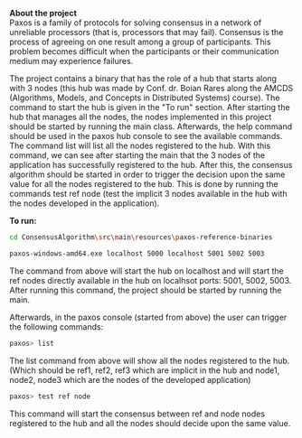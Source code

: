 **About the project**  
Paxos is a family of protocols for solving consensus in a network of unreliable processors 
(that is, processors that may fail). Consensus is the process of agreeing on one result among 
a group of participants. This problem becomes difficult when the participants or their communication 
medium may experience failures.

The project contains a binary that has the role of a hub that starts along with 3 nodes (this hub was 
made by Conf. dr. Boian Rares along the AMCDS (Algorithms, Models, and Concepts in Distributed Systems) 
course). The command to start the hub is given in the "To run" section. After starting the hub that manages 
all the nodes, the nodes implemented in this project should be started by running the main class. Afterwards,
the help command should be used in the paxos hub console to see the available commands. The command list
will list all the nodes registered to the hub. With this command, we can see after starting the main that
the 3 nodes of the application has successfully registered to the hub. After this, the consensus algorithm
should be started in order to trigger the decision upon the same value for all the nodes registered to the hub.
This is done by running the commands test ref node (test the implicit 3 nodes available in the hub with the
nodes developed in the application). 


**To run:**  
``` bash
cd ConsensusAlgorithm\src\main\resources\paxos-reference-binaries

paxos-windows-amd64.exe localhost 5000 localhost 5001 5002 5003 
```

The command from above will start the hub on localhost and will start the ref nodes directly available in the hub
on localhsot ports: 5001, 5002, 5003. After running this command, the project should be started by running the main.

Afterwards, in the paxos console (started from above) the user can trigger the following commands:

``` bash
paxos> list
```

The list command from above will show all the nodes registered to the hub.
(Which should be ref1, ref2, ref3 which are implicit in the hub and node1, node2, node3 which are
the nodes of the developed application) 

``` bash
paxos> test ref node
```

This command will start the consensus between ref and node nodes registered to the hub and all the
nodes should decide upon the same value.